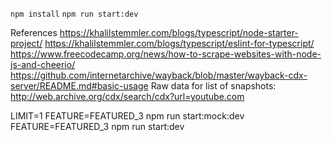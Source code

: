 `npm install`
`npm run start:dev`

References
https://khalilstemmler.com/blogs/typescript/node-starter-project/
https://khalilstemmler.com/blogs/typescript/eslint-for-typescript/
https://www.freecodecamp.org/news/how-to-scrape-websites-with-node-js-and-cheerio/
https://github.com/internetarchive/wayback/blob/master/wayback-cdx-server/README.md#basic-usage
Raw data for list of snapshots: http://web.archive.org/cdx/search/cdx?url=youtube.com

LIMIT=1 FEATURE=FEATURED_3 npm run start:mock:dev
FEATURE=FEATURED_3 npm run start:dev
